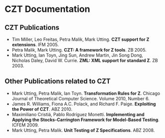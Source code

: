 # CZT Documentation

## CZT Publications

-   Tim Miller, Leo Freitas, Petra Malik, Mark Utting. **CZT support for Z extensions**. IFM 2005.
-   Petra Malik, Mark Utting. **CZT: A framework for Z tools**. ZB 2005.
-   Mark Utting, Ian Toyn, Jing Sun, Andrew Martin, Jin Song Dong, Nicholas Daley, David W. Currie. **ZML: XML support for standard Z**. ZB 2003.

## Other Publications related to CZT

-   Mark Utting, Petra Malik, Ian Toyn. **Transformation Rules for Z**. Chicago Journal of Theoretical Computer Science. Volume 2010, Number 6.
-   James R. Williams, Fiona A.C. Polack, and Richard F. Paige. **Exploiting the Power of CZT**. ABZ 2010.
-   Maximiliano Cristiá, Pablo Rodríguez Monetti. **Implementing and Applying the Stocks-Carrington Framework for Model-Based Testing**. ICFEM 2009.
-   Mark Utting, Petra Malik. **Unit Testing of Z Specifications**. ABZ 2008.
